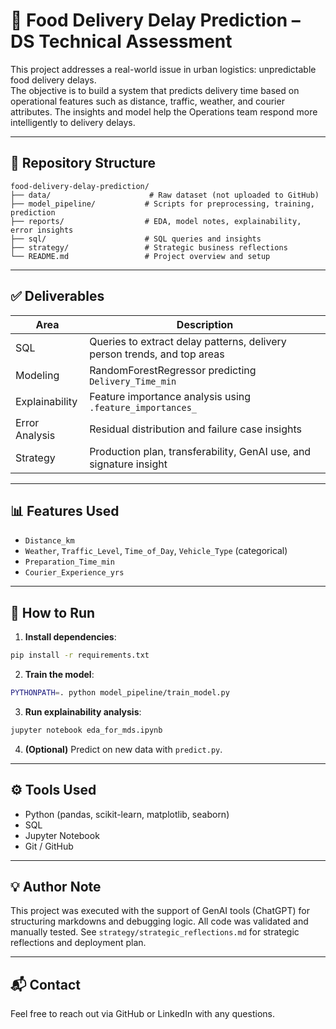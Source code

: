 # 🚚 Food Delivery Delay Prediction – DS Technical Assessment

This project addresses a real-world issue in urban logistics: unpredictable food delivery delays.  
The objective is to build a system that predicts delivery time based on operational features such as distance, traffic, weather, and courier attributes. The insights and model help the Operations team respond more intelligently to delivery delays.

---

## 📁 Repository Structure

```
food-delivery-delay-prediction/
├── data/                      # Raw dataset (not uploaded to GitHub)
├── model_pipeline/           # Scripts for preprocessing, training, prediction
├── reports/                  # EDA, model notes, explainability, error insights
├── sql/                      # SQL queries and insights
├── strategy/                 # Strategic business reflections
└── README.md                 # Project overview and setup
```

---

## ✅ Deliverables

| Area        | Description                                                                 |
|-------------|-----------------------------------------------------------------------------|
| SQL         | Queries to extract delay patterns, delivery person trends, and top areas   |
| Modeling    | RandomForestRegressor predicting `Delivery_Time_min`                       |
| Explainability | Feature importance analysis using `.feature_importances_`                |
| Error Analysis | Residual distribution and failure case insights                           |
| Strategy    | Production plan, transferability, GenAI use, and signature insight         |

---

## 📊 Features Used

- `Distance_km`
- `Weather`, `Traffic_Level`, `Time_of_Day`, `Vehicle_Type` (categorical)
- `Preparation_Time_min`
- `Courier_Experience_yrs`

---

## 🔁 How to Run

1. **Install dependencies**:

```bash
pip install -r requirements.txt
```

2. **Train the model**:

```bash
PYTHONPATH=. python model_pipeline/train_model.py
```

3. **Run explainability analysis**:

```bash
jupyter notebook eda_for_mds.ipynb
```

4. **(Optional)** Predict on new data with `predict.py`.

---

## ⚙️ Tools Used

- Python (pandas, scikit-learn, matplotlib, seaborn)
- SQL
- Jupyter Notebook
- Git / GitHub

---

## 💡 Author Note

This project was executed with the support of GenAI tools (ChatGPT) for structuring markdowns and debugging logic. All code was validated and manually tested. See `strategy/strategic_reflections.md` for strategic reflections and deployment plan.

---

## 📬 Contact

Feel free to reach out via GitHub or LinkedIn with any questions.